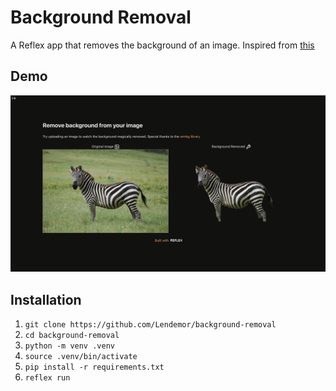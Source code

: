 # Background Removal

A Reflex app that removes the background of an image. Inspired from [this](https://github.com/tyler-simons/BackgroundRemoval)

## Demo

[<img src="preview.png" width=600>](https://background-removal.reflex.run/)

## Installation
1. `git clone https://github.com/Lendemor/background-removal`
2. `cd background-removal`
3. `python -m venv .venv`
4. `source .venv/bin/activate`
5. `pip install -r requirements.txt`
6. `reflex run`
